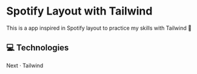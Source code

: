 # Spotify Layout with Tailwind
 
This is a app inspired in Spotify layout to practice my skills with Tailwind 💄

## 💻 Technologies

Next · Tailwind
